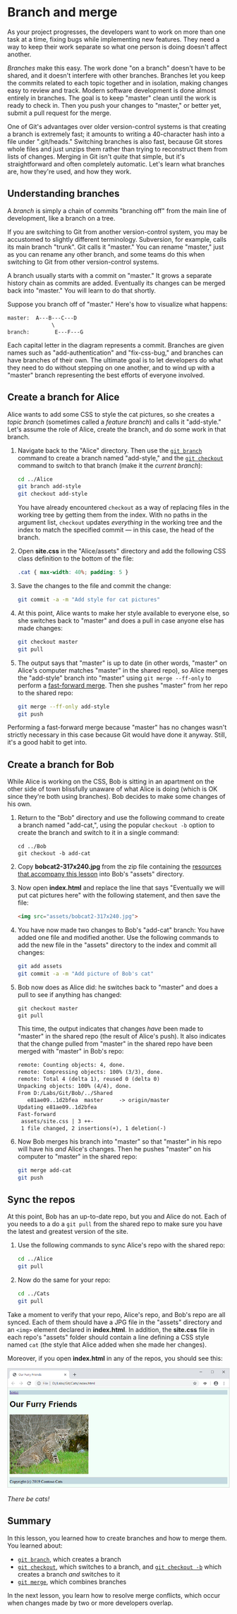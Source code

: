 # Branch and merge

As your project progresses, the developers want to work on more than one task at a time, fixing bugs while implementing new features. They need a way to keep their work separate so what one person is doing doesn't affect another.

_Branches_ make this easy. The work done "on a branch" doesn't have to be shared, and it doesn't interfere with other branches. Branches let you keep the commits related to each topic together and in isolation, making changes easy to review and track. Modern software development is done almost entirely in branches. The goal is to keep "master" clean until the work is ready to check in. Then you push your changes to "master," or better yet, submit a pull request for the merge.

One of Git's advantages over older version-control systems is that creating a branch is extremely fast; it amounts to writing a 40-character hash into a file under ".git/heads." Switching branches is also fast, because Git stores whole files and just unzips them rather than trying to reconstruct them from lists of changes. Merging in Git isn't _quite_ that simple, but it's straightforward and often completely automatic. Let's learn what branches are, how they're used, and how they work.

## Understanding branches

A _branch_ is simply a chain of commits "branching off" from the main line of development, like a branch on a tree.

If you are switching to Git from another version-control system, you may be accustomed to slightly different terminology. Subversion, for example, calls its main branch "trunk". Git calls it "master." You can rename "master," just as you can rename any other branch, and some teams do this when switching to Git from other version-control systems.

A branch usually starts with a commit on "master." It grows a separate history chain as commits are added. Eventually its changes can be merged back into "master." You will learn to do that shortly.

Suppose you branch off of "master." Here's how to visualize what happens:

```
master:  A---B---C---D
              \
branch:        E---F---G
```

Each capital letter in the diagram represents a commit. Branches are given names such as "add-authentication" and "fix-css-bug," and branches can have branches of their own. The ultimate goal is to let developers do what they need to do without stepping on one another, and to wind up with a "master" branch representing the best efforts of everyone involved.

## Create a branch for Alice

Alice wants to add some CSS to style the cat pictures, so she creates a _topic branch_ (sometimes called a _feature branch_) and calls it "add-style." Let's assume the role of Alice, create the branch, and do some work in that branch.

1. Navigate back to the "Alice" directory. Then use the [`git branch`](https://git-scm.com/docs/git-branch) command to create a branch named "add-style," and the [`git checkout`](https://git-scm.com/docs/git-checkout) command to switch to that branch (make it the *current branch*):

	```bash
	cd ../Alice
	git branch add-style
	git checkout add-style
	```

	You have already encountered `checkout` as a way of replacing files in the working tree by getting them from the index. With no paths in the argument list, `checkout` updates *everything* in the working tree and the index to match the specified commit — in this case, the head of the branch.

1. Open **site.css** in the "Alice/assets" directory and add the following CSS class definition to the bottom of the file:

	```css
	.cat { max-width: 40%; padding: 5 }
	```

1. Save the changes to the file and commit the change:

	```bash
	git commit -a -m "Add style for cat pictures"
	```

1. At this point, Alice wants to make her style available to everyone else, so she switches back to "master" and does a pull in case anyone else has made changes:

	```bash
	git checkout master
	git pull
	```

1. The output says that "master" is up to date (in other words, "master" on Alice's computer matches "master" in the shared repo), so Alice merges the "add-style" branch into "master" using `git merge --ff-only` to perform a [fast-forward merge](https://ariya.io/2013/09/fast-forward-git-merge). Then she pushes "master" from her repo to the shared repo:

	```bash
	git merge --ff-only add-style
	git push
	```

Performing a fast-forward merge because "master" has no changes wasn't strictly necessary in this case because Git would have done it anyway. Still, it's a good habit to get into.

## Create a branch for Bob

While Alice is working on the CSS, Bob is sitting in an apartment on the other side of town blissfully unaware of what Alice is doing (which is OK since they're both using branches). Bob decides to make some changes of his own.

1. Return to the "Bob" directory and use the following command to create a branch named "add-cat,", using the popular `checkout -b` option to create the branch and switch to it in a single command:

	```
	cd ../Bob
	git checkout -b add-cat
	```

1. Copy **bobcat2-317x240.jpg** from the zip file containing the [resources that accompany this lesson](https://topcs.blob.core.windows.net/public/git-resources.zip) into Bob's "assets" directory.

1. Now open **index.html** and replace the line that says "Eventually we will put cat pictures here" with the following statement, and then save the file:

	```html
	<img src="assets/bobcat2-317x240.jpg">
	```

1. You have now made two changes to Bob's "add-cat" branch: You have added one file and modified another. Use the following commands to add the new file in the "assets" directory to the index and commit all changes: 

	```bash
	git add assets
	git commit -a -m "Add picture of Bob's cat"
	```

1. Bob now does as Alice did: he switches back to "master" and does a pull to see if anything has changed:

	```
	git checkout master
	git pull
	```

	This time, the output indicates that changes *have* been made to "master" in the shared repo (the result of Alice's push). It also indicates that the change pulled from "master" in the shared repo have been merged with "master" in Bob's repo:

	```
	remote: Counting objects: 4, done.
	remote: Compressing objects: 100% (3/3), done.
	remote: Total 4 (delta 1), reused 0 (delta 0)
	Unpacking objects: 100% (4/4), done.
	From D:/Labs/Git/Bob/../Shared
	   e81ae09..1d2bfea  master     -> origin/master
	Updating e81ae09..1d2bfea
	Fast-forward
	 assets/site.css | 3 ++-
	 1 file changed, 2 insertions(+), 1 deletion(-)
	```

1. Now Bob merges his branch into "master" so that "master" in his repo will have his *and* Alice's changes. Then he pushes "master" on his computer to "master" in the shared repo: 

	```bash
	git merge add-cat
	git push
	```

## Sync the repos

At this point, Bob has an up-to-date repo, but you and Alice do not. Each of you needs to a do a `git pull` from the shared repo to make sure you have the latest and greatest version of the site.

1. Use the following commands to sync Alice's repo with the shared repo: 

	```bash
	cd ../Alice
	git pull
	```

1. Now do the same for your repo: 

	```bash
	cd ../Cats
	git pull
	```

Take a moment to verify that your repo, Alice's repo, and Bob's repo are all synced. Each of them should have a JPG file in the "assets" directory and an `<img>` element declared in **index.html**. In addition, the **site.css** file in each repo's "assets" folder should contain a line defining a CSS style named `cat` (the style that Alice added when she made her changes).

Moreover, if you open **index.html** in any of the repos, you should see this:

![There be cats!](media/first-cat.png)

_There be cats!_

## Summary

In this lesson, you learned how to create branches and how to merge them. You learned about:

- [`git branch`](https://git-scm.com/docs/git-branch), which creates a branch
- [`git checkout`](https://git-scm.com/docs/git-checkout), which switches to a branch, and [`git checkout -b`](https://git-scm.com/docs/git-checkout) which creates a branch *and* switches to it
- [`git merge`](https://git-scm.com/docs/git-merge), which combines branches

In the next lesson, you learn how to resolve merge conflicts, which occur when changes made by two or more developers overlap.
